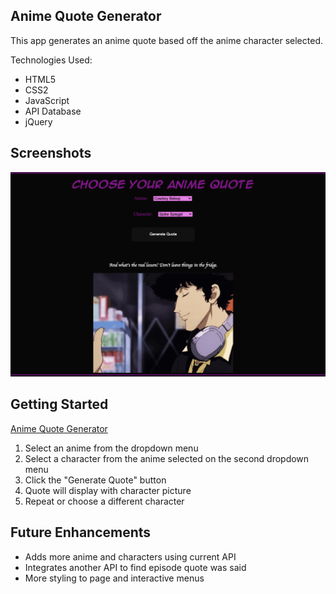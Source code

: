 ## Anime Quote Generator

This app generates an anime quote based off the anime character selected.

Technologies Used:
- HTML5
- CSS2
- JavaScript
- API Database
- jQuery

## Screenshots
![""](/screenshots/screenshot.png)

## Getting Started

[Anime Quote Generator](https://kiko-nunez.github.io/anime-quote-generator/)

1. Select an anime from the dropdown menu
2. Select a character from the anime selected on the second dropdown menu
3. Click the "Generate Quote" button 
4. Quote will display with character picture
5. Repeat or choose a different character

## Future Enhancements
- Adds more anime and characters using current API
- Integrates another API to find episode quote was said
- More styling to page and interactive menus
